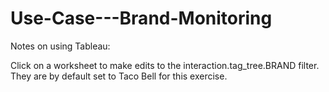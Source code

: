 Use-Case---Brand-Monitoring
===========================

Notes on using Tableau: 

Click on a worksheet to make edits to the interaction.tag_tree.BRAND filter.  They are by default set to Taco Bell for this exercise.  




